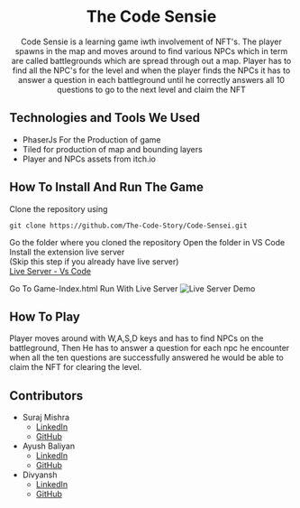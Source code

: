 <h1 align="center">The Code Sensie</h1>
<p align="center">Code Sensie is a learning game iwth involvement of NFT's. The player spawns in the map and moves around to find various NPCs which in term are called battlegrounds which are spread through out a map. Player has to find all the NPC's for the level and when the player finds the NPCs it has to answer a question in each battleground until he correctly answers all 10 questions to go to the next level and claim the NFT</p>

## Technologies and Tools We Used
* PhaserJs For the Production of game
* Tiled for production of map and bounding layers
* Player and NPCs assets from itch.io

## How To Install And Run The Game
Clone the repository using
```
git clone https://github.com/The-Code-Story/Code-Sensei.git
```

Go the folder where you cloned the repository
Open the folder in VS Code
Install the extension live server
<br/>
(Skip this step if you already have live server)
<br/>
[Live Server - Vs Code](https://marketplace.visualstudio.com/items?itemName=ritwickdey.LiveServer)

Go To Game-Index.html
Run With Live Server
![Live Server Demo](https://lh3.googleusercontent.com/fife/AAbDypDFYL8eds7df2-I8a5Nuh_pe_UetvfPlUdtS80Z7qYdCsuXWtFQojYDWSuZSZ7EGo4Lf5082i0i45ZFvKRI_tie46Fdyu-UKhs8ViIV_n7eNpy2gotwEl_iglLJ28rMTai-0a22xBULSPOY-N2lB6x4u9tbiGjEai6gVrr-XZH-qbB0o_aSlSFQmIXV0bUSDabDu1R4xKvpmTPJePZ7HI_k_Exjifs6L0Dkm_TAJ6ky_kSE9zqRMJ4o9leSyzjVsoVQgpBBILfALlkIk3vq1zKkQQBuF6L80JTTxyFpWCW_jlZ1L4Shu9nl9QMuqsgatK-tsDoC1bZwbcgzGB8clnUIGWC1t7MqLDBajL3XzxUc721cXhQyrmwt9-KbGIB6uboECZ_FCk_e2TbjKd_WCMvIe1xoXZtQNdeQ5zpbppqFkQP0nYriSutxN2FxbWRcck0E3Sk9TJVZKPB8Yn89usdu2BF8zx39YtvkoTax_OdOff8CWltOutEPb_Ki8Oty_Mq5wNqGKV1cAGSLSoD8Y35fzcSWn7uZNT30ZDSn4-6Zhlsh6WbO83-s-nQrD8xmSp_PmFtZ8V8D0Vsds3F0rAakKkHQf6sU5WjobA7-44FlCJJLEHvuzlb72nMZW5pbbo32DWWDfwdpWAVp_un3NR2W1sVYDnKbE28FMO5f5nj0JozMJZQptP4Y9aehXMQoE7iJmHENYoojrugmNmQeGjD2CpeF6hK0AvtZGVvNfxLVyoMKm9FMm90vlVPpKUj-CxJxcTUb3EQVXsCuWx_Wx6g-1xPhyQckRBG3D19PDuBJ8o3fgWX2nOx6z6mEq5QETNtB1t-WQ0aBeqi0SetZxra6lQZbTd6o5GmBcXjMRvOaWsqjcRRi0dpoabPes05JDDYxceQJ5TZAy5BXO7LELMTOCxQzI5ZlgmmOC5P9xV90p4F81Qv15UyHSEERQ1621_7RO0XL9mcpVRv6PbIWuUtRmXdbq_xAefqNSy4vbpUpl2dYH60e4a3jsgqOPwEa4fdGo3wIYlr-dz0f2rXLsZLcnIZrT8prlwJkaIcdoO2T_MeDgktTFoRqlEbHFy-lXf-_pMAwRLgFON0LYbNdjb7DdLxRZrXcZP7KplpVCEnB8jjTPlKNA-V_LSyK-fXZpA3gjiW1hiKY6zXPvbaMpYadEgETfZ1mBWk7mN9s_U_sFBqc8CEZxYit2NtejsRHs3K-VXVbWA7J9zY1vXy-4etPgRTaKDxnw58BbOg3_vBuMmmxwQ4xb_4iORK2oMmdBoyzmY3FZSEnOmN4L_b-CT3wMSAJ3mtdQFIbwPn2F_lLBXM=w1920-h995)

## How To Play
Player moves around with W,A,S,D keys and has to find NPCs on the battleground, Then He has to answer a question for each npc he encounter when all the ten questions are successfully answered he would be able to claim the NFT for clearing the level.

## Contributors
- Suraj Mishra
  - [LinkedIn](https://www.linkedin.com/in/suraj-mishra07/)
  - [GitHub](https://github.com/suraj-git07)
- Ayush Baliyan
  - [LinkedIn](https://www.linkedin.com/in/ayush-baliyan/)
  - [GitHub](https://github.com/Ayush-Baliyan-19)
- Divyansh
  - [LinkedIn](https://www.linkedin.com/in/divyansh04/)
  - [GitHub](https://github.com/Divyansh3021)
